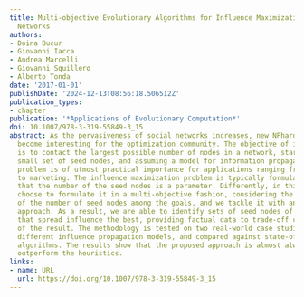 ```yaml
---
title: Multi-objective Evolutionary Algorithms for Influence Maximization in Social
  Networks
authors:
- Doina Bucur
- Giovanni Iacca
- Andrea Marcelli
- Giovanni Squillero
- Alberto Tonda
date: '2017-01-01'
publishDate: '2024-12-13T08:56:18.506512Z'
publication_types:
- chapter
publication: '*Applications of Evolutionary Computation*'
doi: 10.1007/978-3-319-55849-3_15
abstract: As the pervasiveness of social networks increases, new NPhard related problems
  become interesting for the optimization community. The objective of influence maximization
  is to contact the largest possible number of nodes in a network, starting from a
  small set of seed nodes, and assuming a model for information propagation. This
  problem is of utmost practical importance for applications ranging from social studies
  to marketing. The influence maximization problem is typically formulated assuming
  that the number of the seed nodes is a parameter. Differently, in this paper, we
  choose to formulate it in a multi-objective fashion, considering the minimization
  of the number of seed nodes among the goals, and we tackle it with an evolutionary
  approach. As a result, we are able to identify sets of seed nodes of different size
  that spread influence the best, providing factual data to trade-off costs with quality
  of the result. The methodology is tested on two real-world case studies, using two
  different influence propagation models, and compared against state-of-the-art heuristic
  algorithms. The results show that the proposed approach is almost always able to
  outperform the heuristics.
links:
- name: URL
  url: https://doi.org/10.1007/978-3-319-55849-3_15
---
```

